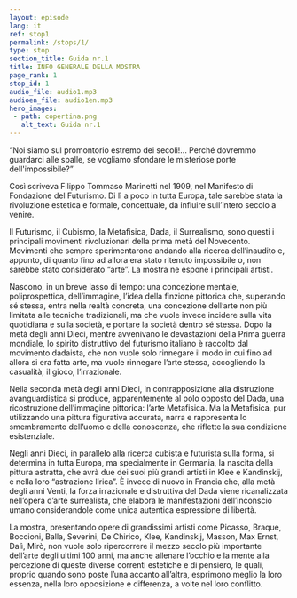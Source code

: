 ```yaml
---
layout: episode
lang: it
ref: stop1
permalink: /stops/1/
type: stop
section_title: Guida nr.1
title: INFO GENERALE DELLA MOSTRA
page_rank: 1
stop_id: 1
audio_file: audio1.mp3
audioen_file: audio1en.mp3
hero_images:
 - path: copertina.png
   alt_text: Guida nr.1
---
```


“Noi siamo sul promontorio estremo dei secoli!... Perché dovremmo guardarci alle spalle, se vogliamo sfondare le misteriose porte dell'impossibile?”

Così scriveva Filippo Tommaso Marinetti nel 1909, nel Manifesto di Fondazione del Futurismo. Di lì a poco in tutta Europa, tale sarebbe stata la rivoluzione estetica e formale, concettuale, da influire sull’intero secolo a venire.

Il Futurismo, il Cubismo, la Metafisica, Dada, il Surrealismo, sono questi i principali movimenti rivoluzionari della prima metà del Novecento. Movimenti che sempre sperimentarono andando alla ricerca dell’inaudito e, appunto, di quanto fino ad allora era stato ritenuto impossibile o, non sarebbe stato considerato “arte”. La mostra ne espone i principali artisti.

Nascono, in un breve lasso di tempo: una concezione mentale, poliprospettica, dell’immagine, l’idea della finzione pittorica che, superando sé stessa, entra nella realtà concreta, una concezione dell’arte non più limitata alle tecniche tradizionali, ma che vuole invece incidere sulla vita quotidiana e sulla società, e portare la società dentro sé stessa. Dopo la metà degli anni Dieci, mentre avvenivano le devastazioni della Prima guerra mondiale, lo spirito distruttivo del futurismo italiano è raccolto dal movimento dadaista, che non vuole solo rinnegare il modo in cui fino ad allora si era fatta arte, ma vuole rinnegare l’arte stessa, accogliendo la casualità, il gioco, l’irrazionale.

Nella seconda metà degli anni Dieci, in contrapposizione alla distruzione avanguardistica si produce, apparentemente al polo opposto del Dada, una ricostruzione dell’immagine pittorica: l’arte Metafisica. Ma la Metafisica, pur utilizzando una pittura figurativa accurata, narra e rappresenta lo smembramento dell’uomo e della conoscenza, che riflette la sua condizione esistenziale.

Negli anni Dieci, in parallelo alla ricerca cubista e futurista sulla forma, si determina in tutta Europa, ma specialmente in Germania, la nascita della pittura astratta, che avrà due dei suoi più grandi artisti in Klee e Kandinskij, e nella loro “astrazione lirica”. È invece di nuovo in Francia che, alla metà degli anni Venti, la forza irrazionale e distruttiva del Dada viene ricanalizzata nell’opera d’arte surrealista, che elabora le manifestazioni dell’inconscio umano considerandole come unica autentica espressione di libertà.

La mostra, presentando opere di grandissimi artisti come Picasso, Braque, Boccioni, Balla, Severini, De Chirico, Klee, Kandinskij, Masson, Max Ernst, Dalì, Mirò, non vuole solo ripercorrere il mezzo secolo più importante dell’arte degli ultimi 100 anni, ma anche allenare l’occhio e la mente alla percezione di queste diverse correnti estetiche e di pensiero, le quali, proprio quando sono poste l’una accanto all’altra, esprimono meglio la loro essenza, nella loro opposizione e differenza, a volte nel loro conflitto. 